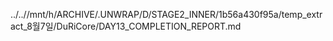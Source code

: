 ../..//mnt/h/ARCHIVE/.UNWRAP/D/STAGE2_INNER/1b56a430f95a/temp_extract_8월7일/DuRiCore/DAY13_COMPLETION_REPORT.md